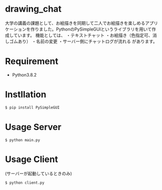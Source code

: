 # drawing_chat
大学の講義の課題として、お絵描きを同期して二人でお絵描きを楽しめるアプリケーションを作りました。PythonのPySimpleGUIというライブラリを用いて作成しています。
機能としては、
・テキストチャット
・お絵描き（色指定可、消しゴムあり）
・名前の変更
・サーバー側にチャットログが流れる
があります。

# Requirement
* Python3.8.2

# Instllation
```bash
$ pip install PySimpleGUI
```

# Usage Server
```
$ python main.py
```

# Usage Client
(サーバーが起動しているときのみ)
```
$ python client.py
```
